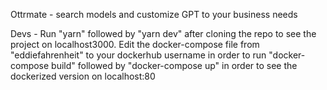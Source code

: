 Ottrmate - search models and customize GPT to your business needs

Devs - Run "yarn" followed by "yarn dev" after cloning the repo to see the project on localhost3000.
Edit the docker-compose file from "eddiefahrenheit" to your dockerhub username in order to run
"docker-compose build" followed by "docker-compose up" in order to see the dockerized version on localhost:80
